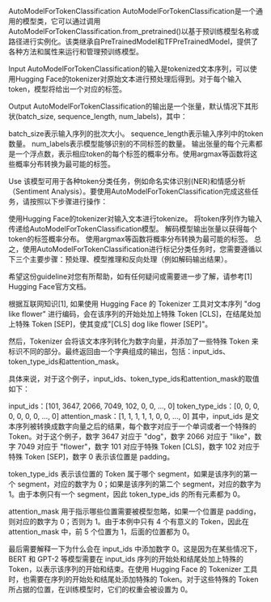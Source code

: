 AutoModelForTokenClassification
AutoModelForTokenClassification是一个通用的模型类，它可以通过调用AutoModelForTokenClassification.from_pretrained()以基于预训练模型名称或路径进行实例化。该类继承自PreTrainedModel和TFPreTrainedModel，提供了各种方法和属性来运行和管理预训练模型。

Input
AutoModelForTokenClassification的输入是tokenized文本序列，可以使用Hugging Face的tokenizer对原始文本进行预处理后得到。对于每个输入token，模型将给出一个对应的标签。

Output
AutoModelForTokenClassification的输出是一个张量，默认情况下其形状(batch_size, sequence_length, num_labels)，其中：

batch_size表示输入序列的批次大小。
sequence_length表示输入序列中的token数量。
num_labels表示模型能够识别的不同标签的数量。
输出张量的每个元素都是一个浮点数，表示相应token的每个标签的概率分布。使用argmax等函数将这些概率分布转换为最可能的标签。

Use
该模型可用于各种token分类任务，例如命名实体识别(NER)和情感分析（Sentiment Analysis）。要使用AutoModelForTokenClassification完成这些任务，请按照以下步骤进行操作：

使用Hugging Face的tokenizer对输入文本进行tokenize。
将token序列作为输入传递给AutoModelForTokenClassification模型。
解码模型输出张量以获得每个token的标签概率分布。
使用argmax等函数将概率分布转换为最可能的标签。
总之，使用AutoModelForTokenClassification进行标记分类任务时，您需要遵循以下三个主要步骤：预处理、模型推理和反向处理（例如解码输出结果）。

希望这份guideline对您有所帮助，如有任何疑问或需要进一步了解，请参考[1] Hugging Face官方文档。





根据互联网知识[1], 如果使用 Hugging Face 的 Tokenizer 工具对文本序列 "dog like flower" 进行编码，会在该序列的开始处加上特殊 Token [CLS]，在结尾处加上特殊 Token [SEP]，使其变成"[CLS] dog like flower [SEP]"。

然后，Tokenizer 会将该文本序列转化为数字向量，并添加了一些特殊 Token 来标识不同的部分。最终返回由一个字典组成的输出，包括：input_ids、token_type_ids和attention_mask。

具体来说，对于这个例子，input_ids、token_type_ids和attention_mask的取值如下：

input_ids：[101, 3647, 2066, 7049, 102, 0, 0, ..., 0]
token_type_ids：[0, 0, 0, 0, 0, 0, 0, ..., 0]
attention_mask：[1, 1, 1, 1, 1, 0, 0, ..., 0]
其中，input_ids 是文本序列被转换成数字向量之后的结果，每个数字对应于一个单词或者一个特殊的 Token。对于这个例子，数字 3647 对应于 "dog"，数字 2066 对应于 "like"，数字 7049 对应于 "flower"，数字 101 对应于特殊 Token [CLS]，数字 102 对应于特殊 Token [SEP]，数字 0 表示该位置是 padding。

token_type_ids 表示该位置的 Token 属于哪个 segment，如果是该序列的第一个 segment，对应的数字为 0；如果是该序列的第二个 segment，对应的数字为 1。由于本例只有一个 segment，因此 token_type_ids 的所有元素都为 0。

attention_mask 用于指示哪些位置需要被模型忽略，如果一个位置是 padding，则对应的数字为 0；否则为 1。由于本例中只有 4 个有意义的 Token，因此在 attention_mask 中，前 5 个位置为 1，后面的位置都为 0。

最后需要解释一下为什么会在 input_ids 中添加数字 0。这是因为在某些情况下，BERT 和 GPT-2 等模型需要在 input_ids 序列的开始处和结尾处加上特殊的 Token，以表示该序列的开始和结束。在使用 Hugging Face 的 Tokenizer 工具时，也需要在序列的开始处和结尾处添加特殊的 Token。对于这些特殊的 Token 所占据的位置，在训练模型时，它们的权重会被设置为 0。

